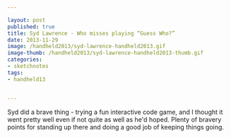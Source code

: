 ```yaml
---

layout: post
published: true
title: Syd Lawrence - Who misses playing “Guess Who?”
date: 2013-11-29
image: /handheld2013/syd-lawrence-handheld2013.gif
image-thumb: /handheld2013/syd-lawrence-handheld2013-thumb.gif
categories: 
- sketchnotes
tags: 
- handheld13


---
```


Syd did a brave thing - trying a fun interactive code game, and I thought it went pretty well even if not quite as well as he'd hoped. Plenty of bravery points for standing up there and doing a good job of keeping things going.